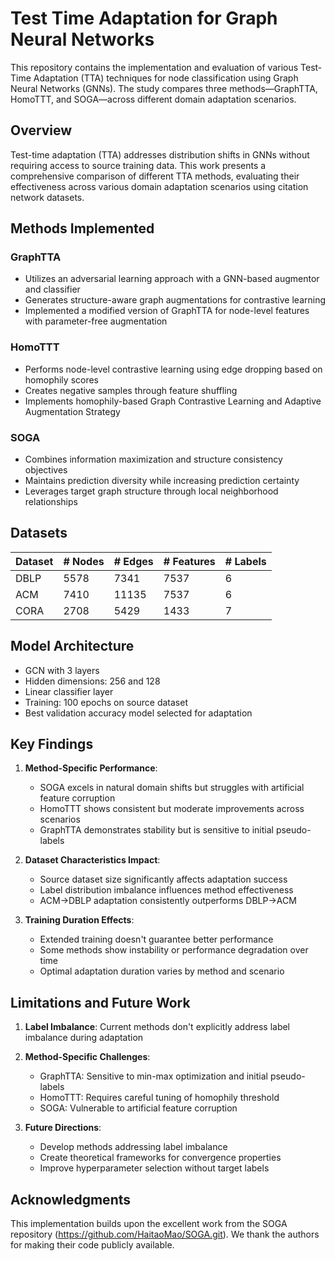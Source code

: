 # Test Time Adaptation for Graph Neural Networks

This repository contains the implementation and evaluation of various Test-Time Adaptation (TTA) techniques for node classification using Graph Neural Networks (GNNs). The study compares three methods—GraphTTA, HomoTTT, and SOGA—across different domain adaptation scenarios.

## Overview

Test-time adaptation (TTA) addresses distribution shifts in GNNs without requiring access to source training data. This work presents a comprehensive comparison of different TTA methods, evaluating their effectiveness across various domain adaptation scenarios using citation network datasets.

## Methods Implemented

### GraphTTA
- Utilizes an adversarial learning approach with a GNN-based augmentor and classifier
- Generates structure-aware graph augmentations for contrastive learning
- Implemented a modified version of GraphTTA for node-level features with parameter-free augmentation

### HomoTTT
- Performs node-level contrastive learning using edge dropping based on homophily scores
- Creates negative samples through feature shuffling
- Implements homophily-based Graph Contrastive Learning and Adaptive Augmentation Strategy

### SOGA
- Combines information maximization and structure consistency objectives 
- Maintains prediction diversity while increasing prediction certainty
- Leverages target graph structure through local neighborhood relationships

## Datasets

| Dataset | # Nodes | # Edges | # Features | # Labels |
|---------|---------|---------|------------|----------|
| DBLP    | 5578    | 7341    | 7537       | 6        |
| ACM     | 7410    | 11135   | 7537       | 6        |
| CORA    | 2708    | 5429    | 1433       | 7        |

## Model Architecture

- GCN with 3 layers
- Hidden dimensions: 256 and 128
- Linear classifier layer
- Training: 100 epochs on source dataset
- Best validation accuracy model selected for adaptation

## Key Findings

1. **Method-Specific Performance**:
   - SOGA excels in natural domain shifts but struggles with artificial feature corruption
   - HomoTTT shows consistent but moderate improvements across scenarios
   - GraphTTA demonstrates stability but is sensitive to initial pseudo-labels

2. **Dataset Characteristics Impact**:
   - Source dataset size significantly affects adaptation success
   - Label distribution imbalance influences method effectiveness
   - ACM→DBLP adaptation consistently outperforms DBLP→ACM

3. **Training Duration Effects**:
   - Extended training doesn't guarantee better performance
   - Some methods show instability or performance degradation over time
   - Optimal adaptation duration varies by method and scenario

## Limitations and Future Work

1. **Label Imbalance**: Current methods don't explicitly address label imbalance during adaptation

2. **Method-Specific Challenges**:
   - GraphTTA: Sensitive to min-max optimization and initial pseudo-labels
   - HomoTTT: Requires careful tuning of homophily threshold
   - SOGA: Vulnerable to artificial feature corruption

3. **Future Directions**:
   - Develop methods addressing label imbalance
   - Create theoretical frameworks for convergence properties
   - Improve hyperparameter selection without target labels

## Acknowledgments

This implementation builds upon the excellent work from the SOGA repository (https://github.com/HaitaoMao/SOGA.git). We thank the authors for making their code publicly available.
